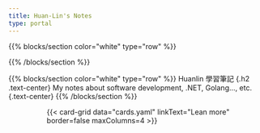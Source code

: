 ```yaml
---
title: Huan-Lin's Notes
type: portal
---
```


{{% blocks/section color="white" type="row" %}}
<p></p>
{{% /blocks/section %}}

{{% blocks/section color="white" type="row" %}}
Huanlin 學習筆記
{.h2 .text-center}
My notes about software development, .NET, Golang..., etc.
{.text-center}
{{% /blocks/section %}}

<div style="margin-left: 15%; margin-right: 10%;">
    {{< card-grid data="cards.yaml" linkText="Lean more" border=false maxColumns=4 >}}
</div>
